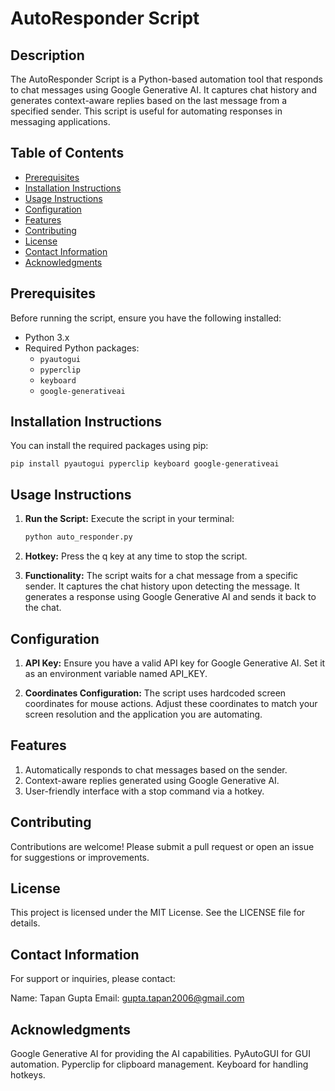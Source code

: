 # AutoResponder Script

## Description
The AutoResponder Script is a Python-based automation tool that responds to chat messages using Google Generative AI. It captures chat history and generates context-aware replies based on the last message from a specified sender. This script is useful for automating responses in messaging applications.

## Table of Contents
- [Prerequisites](#prerequisites)
- [Installation Instructions](#installation-instructions)
- [Usage Instructions](#usage-instructions)
- [Configuration](#configuration)
- [Features](#features)
- [Contributing](#contributing)
- [License](#license)
- [Contact Information](#contact-information)
- [Acknowledgments](#acknowledgments)

## Prerequisites
Before running the script, ensure you have the following installed:
- Python 3.x
- Required Python packages:
  - `pyautogui`
  - `pyperclip`
  - `keyboard`
  - `google-generativeai`

## Installation Instructions
You can install the required packages using pip:
   
  `pip install pyautogui pyperclip keyboard google-generativeai`

## Usage Instructions
1. **Run the Script:**
   Execute the script in your terminal:

   ```bash
   python auto_responder.py
2. **Hotkey:**
   Press the q key at any time to stop the script.

3. **Functionality:**
The script waits for a chat message from a specific sender.
It captures the chat history upon detecting the message.
It generates a response using Google Generative AI and sends it back to the chat.

## Configuration
1. **API Key:**
   Ensure you have a valid API key for Google Generative AI. Set it as an environment variable named API_KEY.

2. **Coordinates Configuration:**
   The script uses hardcoded screen coordinates for mouse actions. Adjust these coordinates to match your screen resolution and the application you are automating.

## Features
1. Automatically responds to chat messages based on the sender.
2. Context-aware replies generated using Google Generative AI.
3. User-friendly interface with a stop command via a hotkey.

## Contributing
Contributions are welcome! Please submit a pull request or open an issue for suggestions or improvements.

## License
This project is licensed under the MIT License. See the LICENSE file for details.

## Contact Information
For support or inquiries, please contact:

Name: Tapan Gupta
Email: gupta.tapan2006@gmail.com

## Acknowledgments
Google Generative AI for providing the AI capabilities.
PyAutoGUI for GUI automation.
Pyperclip for clipboard management.
Keyboard for handling hotkeys.
